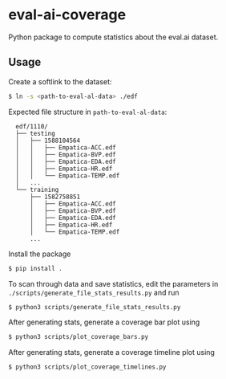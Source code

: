 # eval-ai-coverage

Python package to compute statistics about the eval.ai dataset.

## Usage

Create a softlink to the dataset:

```bash
$ ln -s <path-to-eval-al-data> ./edf
```

Expected file structure in `path-to-eval-al-data`:
```
  edf/1110/
  ├── testing
  │   ├── 1588104564
  │   │   ├── Empatica-ACC.edf
  │   │   ├── Empatica-BVP.edf
  │   │   ├── Empatica-EDA.edf
  │   │   ├── Empatica-HR.edf
  │   │   └── Empatica-TEMP.edf
  │   ...
  └── training
      ├── 1582758851
      │   ├── Empatica-ACC.edf
      │   ├── Empatica-BVP.edf
      │   ├── Empatica-EDA.edf
      │   ├── Empatica-HR.edf
      │   └── Empatica-TEMP.edf
      ...
```

Install the package
```bash
$ pip install .
```

To scan through data and save statistics, edit the parameters in
`./scripts/generate_file_stats_results.py` and run
```bash
$ python3 scripts/generate_file_stats_results.py
```

After generating stats, generate a coverage bar plot using
```bash
$ python3 scripts/plot_coverage_bars.py
```

After generating stats, generate a coverage timeline plot using
```bash
$ python3 scripts/plot_coverage_timelines.py
```
